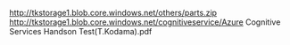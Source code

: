 http://tkstorage1.blob.core.windows.net/others/parts.zip
http://tkstorage1.blob.core.windows.net/cognitiveservice/Azure Cognitive Services Handson Test(T.Kodama).pdf



